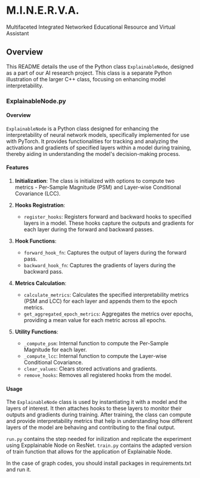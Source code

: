 # M.I.N.E.R.V.A.

Multifaceted
Integrated
Networked
Educational
Resource and
Virtual
Assistant

## Overview
This README details the use of the Python class `ExplainableNode`, designed as a part of our AI research project. This class is a separate Python illustration of the larger C++ class, focusing on enhancing model interpretability.

### ExplainableNode.py

#### Overview
`ExplainableNode` is a Python class designed for enhancing the interpretability of neural network models, specifically implemented for use with PyTorch. It provides functionalities for tracking and analyzing the activations and gradients of specified layers within a model during training, thereby aiding in understanding the model's decision-making process.

#### Features
1. **Initialization**: The class is initialized with options to compute two metrics - Per-Sample Magnitude (PSM) and Layer-wise Conditional Covariance (LCC).

2. **Hooks Registration**: 
    - `register_hooks`: Registers forward and backward hooks to specified layers in a model. These hooks capture the outputs and gradients for each layer during the forward and backward passes.

3. **Hook Functions**: 
    - `forward_hook_fn`: Captures the output of layers during the forward pass.
    - `backward_hook_fn`: Captures the gradients of layers during the backward pass.

4. **Metrics Calculation**:
    - `calculate_metrics`: Calculates the specified interpretability metrics (PSM and LCC) for each layer and appends them to the epoch metrics.
    - `get_aggregated_epoch_metrics`: Aggregates the metrics over epochs, providing a mean value for each metric across all epochs.

5. **Utility Functions**: 
    - `_compute_psm`: Internal function to compute the Per-Sample Magnitude for each layer.
    - `_compute_lcc`: Internal function to compute the Layer-wise Conditional Covariance.
    - `clear_values`: Clears stored activations and gradients.
    - `remove_hooks`: Removes all registered hooks from the model.

#### Usage
The `ExplainableNode` class is used by instantiating it with a model and the layers of interest. It then attaches hooks to these layers to monitor their outputs and gradients during training. After training, the class can compute and provide interpretability metrics that help in understanding how different layers of the model are behaving and contributing to the final output.

`run.py` contains the step needed for inilization and replicate the experiment using Expplainable Node on ResNet.
`train.py` contains the adapted version of train function that allows for the application of Explainable Node.

In the case of graph codes, you should install packages in requirements.txt and run it.
